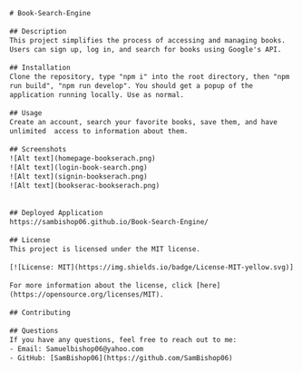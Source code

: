     # Book-Search-Engine

    ## Description
    This project simplifies the process of accessing and managing books. Users can sign up, log in, and search for books using Google's API.

    ## Installation
    Clone the repository, type "npm i" into the root directory, then "npm run build", "npm run develop". You should get a popup of the application running locally. Use as normal.

    ## Usage
    Create an account, search your favorite books, save them, and have unlimited  access to information about them. 

    ## Screenshots
    ![Alt text](homepage-bookserach.png)
    ![Alt text](login-book-search.png)
    ![Alt text](signin-bookserach.png)
    ![Alt text](bookserac-bookserach.png)


    ## Deployed Application
    https://sambishop06.github.io/Book-Search-Engine/

    ## License
    This project is licensed under the MIT license.

    [![License: MIT](https://img.shields.io/badge/License-MIT-yellow.svg)]

    For more information about the license, click [here](https://opensource.org/licenses/MIT).

    ## Contributing

    ## Questions
    If you have any questions, feel free to reach out to me:
    - Email: Samuelbishop06@yahoo.com
    - GitHub: [SamBishop06](https://github.com/SamBishop06)